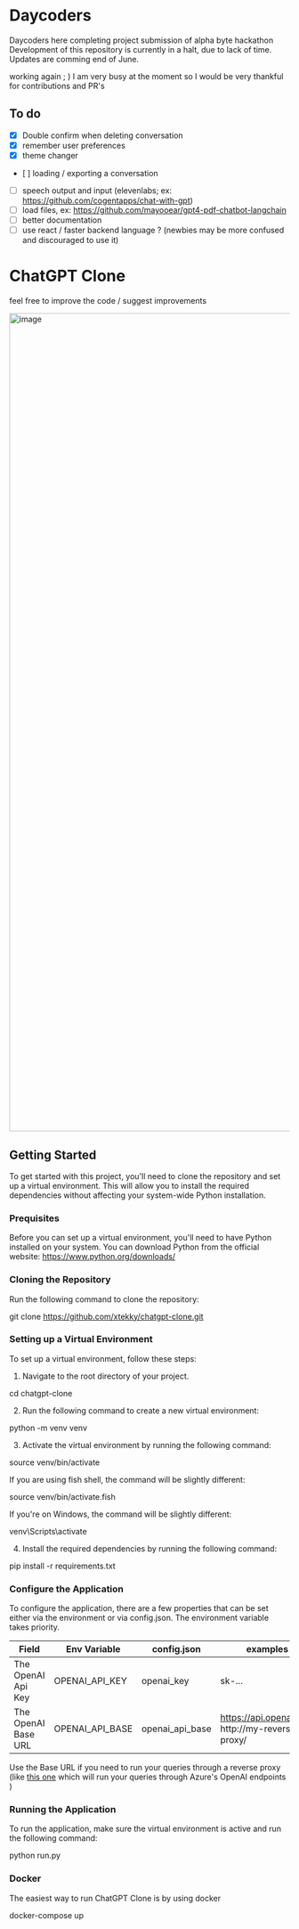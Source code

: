 # Daycoders
Daycoders here completing project submission of alpha byte hackathon
Development of this repository is currently in a halt, due to lack of time. Updates are comming end of June.

working again ; ) 
I am very busy at the moment so I would be very thankful for contributions and PR's

## To do
- [x] Double confirm when deleting conversation
- [x] remember user preferences
- [x] theme changer
- [ ] loading / exporting a conversation
- [ ] speech output and input (elevenlabs; ex: https://github.com/cogentapps/chat-with-gpt)
- [ ] load files, ex: https://github.com/mayooear/gpt4-pdf-chatbot-langchain
- [ ] better documentation
- [ ] use react / faster backend language ? (newbies may be more confused and discouraged to use it)
 
# ChatGPT Clone
feel free to improve the code / suggest improvements

<img width="1470" alt="image" src="https://user-images.githubusercontent.com/98614666/232768610-fdeada85-3d21-4cf9-915e-a0ec9f3b7a9f.png">


## Getting Started
To get started with this project, you'll need to clone the repository and set up a virtual environment. This will allow you to install the required dependencies without affecting your system-wide Python installation.

### Prequisites
Before you can set up a virtual environment, you'll need to have Python installed on your system. You can download Python from the official website: https://www.python.org/downloads/

### Cloning the Repository
Run the following command to clone the repository:

git clone https://github.com/xtekky/chatgpt-clone.git


### Setting up a Virtual Environment
To set up a virtual environment, follow these steps:

1. Navigate to the root directory of your project.

cd chatgpt-clone

2. Run the following command to create a new virtual environment:

python -m venv venv

3.  Activate the virtual environment by running the following command:

source venv/bin/activate

If you are using fish shell, the command will be slightly different:

source venv/bin/activate.fish

If you're on Windows, the command will be slightly different:

venv\Scripts\activate

4. Install the required dependencies by running the following command:

pip install -r requirements.txt


### Configure the Application
To configure the application, there are a few properties that can be set either via the environment or via config.json.  The environment variable takes priority.

| Field               | Env Variable    | config.json     | examples                                           |
|---------------------|-----------------|-----------------|----------------------------------------------------|
| The OpenAI Api Key  | OPENAI_API_KEY  | openai_key      | sk-...                                             
| The OpenAI Base URL | OPENAI_API_BASE | openai_api_base | https://api.openai.com <br> http://my-reverse-proxy/ 

Use the Base URL if you need to run your queries through a reverse proxy (like [this one](https://github.com/stulzq/azure-openai-proxy) which will run your queries through Azure's OpenAI endpoints )


### Running the Application
To run the application, make sure the virtual environment is active and run the following command:

python run.py


### Docker
The easiest way to run ChatGPT Clone is by using docker

docker-compose up
